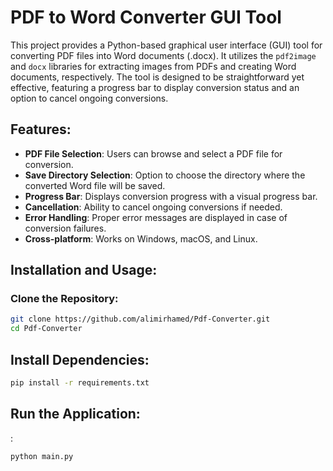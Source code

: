 # PDF to Word Converter GUI Tool

This project provides a Python-based graphical user interface (GUI) tool for converting PDF files into Word documents (.docx). It utilizes the `pdf2image` and `docx` libraries for extracting images from PDFs and creating Word documents, respectively. The tool is designed to be straightforward yet effective, featuring a progress bar to display conversion status and an option to cancel ongoing conversions.

## Features:
- **PDF File Selection**: Users can browse and select a PDF file for conversion.
- **Save Directory Selection**: Option to choose the directory where the converted Word file will be saved.
- **Progress Bar**: Displays conversion progress with a visual progress bar.
- **Cancellation**: Ability to cancel ongoing conversions if needed.
- **Error Handling**: Proper error messages are displayed in case of conversion failures.
- **Cross-platform**: Works on Windows, macOS, and Linux.

## Installation and Usage:
### Clone the Repository:
```bash
git clone https://github.com/alimirhamed/Pdf-Converter.git
cd Pdf-Converter
```

## Install Dependencies:
```bash
pip install -r requirements.txt
```

## Run the Application:
:
```bash
python main.py

```
